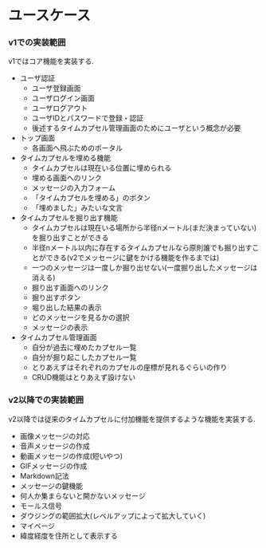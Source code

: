 # ユースケース

### v1での実装範囲
v1ではコア機能を実装する.

- ユーザ認証
    - ユーザ登録画面
    - ユーザログイン画面
    - ユーザログアウト
    - ユーザIDとパスワードで登録・認証
    - 後述するタイムカプセル管理画面のためにユーザという概念が必要
- トップ画面
    - 各画面へ飛ぶためのポータル
- タイムカプセルを埋める機能
    - タイムカプセルは現在いる位置に埋められる
    - 埋める画面へのリンク
    - メッセージの入力フォーム
    - 「タイムカプセルを埋める」のボタン
    - 「埋めました」みたいな文言
- タイムカプセルを掘り出す機能
    - タイムカプセルは現在いる場所から半径nメートル(まだ決まっていない)を掘り出すことができる
    - 半径nメートル以内に存在するタイムカプセルなら原則誰でも掘り出すことができる(v2でメッセージに鍵をかける機能を作るまでは)
    - 一つのメッセージは一度しか掘り出せない(一度掘り出したメッセージは消える)
    - 掘り出す画面へのリンク
    - 掘り出すボタン
    - 堀り出した結果の表示
    - どのメッセージを見るかの選択
    - メッセージの表示
- タイムカプセル管理画面
    - 自分が過去に埋めたカプセル一覧
    - 自分が掘り起こしたカプセル一覧
    - とりあえずはそれぞれのカプセルの座標が見れるぐらいの作り
    - CRUD機能はとりあえず設けない

### v2以降での実装範囲
v2以降では従来のタイムカプセルに付加機能を提供するような機能を実装する.

- 画像メッセージの対応
- 音声メッセージの作成
- 動画メッセージの作成(短いやつ)
- GIFメッセージの作成
- Markdown記法
- メッセージの鍵機能
- 何人か集まらないと開かないメッセージ
- モールス信号
- ダウジングの範囲拡大(レベルアップによって拡大していく)
- マイページ
- 緯度経度を住所として表示する